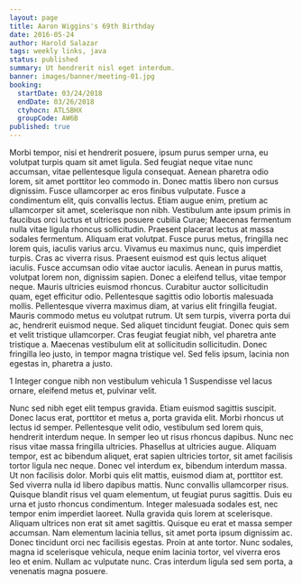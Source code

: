 ```yaml
---
layout: page
title: Aaron Wiggins's 69th Birthday
date: 2016-05-24
author: Harold Salazar
tags: weekly links, java
status: published
summary: Ut hendrerit nisl eget interdum.
banner: images/banner/meeting-01.jpg
booking:
  startDate: 03/24/2018
  endDate: 03/26/2018
  ctyhocn: ATLSBHX
  groupCode: AW6B
published: true
---
```

Morbi tempor, nisi et hendrerit posuere, ipsum purus semper urna, eu volutpat turpis quam sit amet ligula. Sed feugiat neque vitae nunc accumsan, vitae pellentesque ligula consequat. Aenean pharetra odio lorem, sit amet porttitor leo commodo in. Donec mattis libero non cursus dignissim. Fusce ullamcorper ac eros finibus vulputate. Fusce a condimentum elit, quis convallis lectus. Etiam augue enim, pretium ac ullamcorper sit amet, scelerisque non nibh. Vestibulum ante ipsum primis in faucibus orci luctus et ultrices posuere cubilia Curae; Maecenas fermentum nulla vitae ligula rhoncus sollicitudin. Praesent placerat lectus at massa sodales fermentum. Aliquam erat volutpat. Fusce purus metus, fringilla nec lorem quis, iaculis varius arcu. Vivamus eu maximus nunc, quis imperdiet turpis. Cras ac viverra risus.
Praesent euismod est quis lectus aliquet iaculis. Fusce accumsan odio vitae auctor iaculis. Aenean in purus mattis, volutpat lorem non, dignissim sapien. Donec a eleifend tellus, vitae tempor neque. Mauris ultricies euismod rhoncus. Curabitur auctor sollicitudin quam, eget efficitur odio. Pellentesque sagittis odio lobortis malesuada mollis. Pellentesque viverra maximus diam, at varius elit fringilla feugiat. Mauris commodo metus eu volutpat rutrum. Ut sem turpis, viverra porta dui ac, hendrerit euismod neque. Sed aliquet tincidunt feugiat. Donec quis sem et velit tristique ullamcorper. Cras feugiat feugiat nibh, vel pharetra ante tristique a. Maecenas vestibulum elit at sollicitudin sollicitudin. Donec fringilla leo justo, in tempor magna tristique vel. Sed felis ipsum, lacinia non egestas in, pharetra a justo.

1 Integer congue nibh non vestibulum vehicula
1 Suspendisse vel lacus ornare, eleifend metus et, pulvinar velit.

Nunc sed nibh eget elit tempus gravida. Etiam euismod sagittis suscipit. Donec lacus erat, porttitor et metus a, porta gravida elit. Morbi rhoncus ut lectus id semper. Pellentesque velit odio, vestibulum sed lorem quis, hendrerit interdum neque. In semper leo ut risus rhoncus dapibus. Nunc nec risus vitae massa fringilla ultricies. Phasellus at ultricies augue. Aliquam tempor, est ac bibendum aliquet, erat sapien ultricies tortor, sit amet facilisis tortor ligula nec neque. Donec vel interdum ex, bibendum interdum massa. Ut non facilisis dolor. Morbi quis elit mattis, euismod diam at, porttitor est. Sed viverra nulla id libero dapibus mattis.
Nunc convallis ullamcorper risus. Quisque blandit risus vel quam elementum, ut feugiat purus sagittis. Duis eu urna et justo rhoncus condimentum. Integer malesuada sodales est, nec tempor enim imperdiet laoreet. Nulla gravida quis lorem at scelerisque. Aliquam ultrices non erat sit amet sagittis. Quisque eu erat et massa semper accumsan. Nam elementum lacinia tellus, sit amet porta ipsum dignissim ac. Donec tincidunt orci nec facilisis egestas. Proin at ante tortor. Nunc sodales, magna id scelerisque vehicula, neque enim lacinia tortor, vel viverra eros leo et enim. Nullam ac vulputate nunc. Cras interdum ligula sed sem porta, a venenatis magna posuere.
